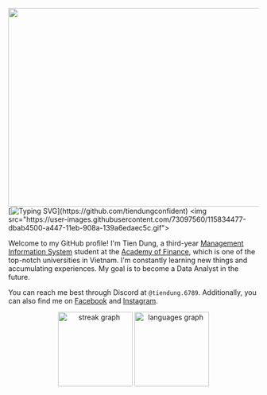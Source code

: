 <img height="400" width = "1080" align="left" src="https://png.pngtree.com/background/20211217/original/pngtree-purple-galaxy-constellation-universe-interstellar-graphic-design-wallpaper-background-picture-image_1598068.jpg"></a>
[![Typing SVG](https://readme-typing-svg.herokuapp.com?font=PT+Sans&weight=900&pause=1000&color=F174F7&width=435&lines=Hi+there%2C+I'm+Tien+Dung.;Hi+there%2C+I'm+tiendung.6789.;You+can+call+me+Dung+or+Demi.)](https://github.com/tiendungconfident)
<img src="https://user-images.githubusercontent.com/73097560/115834477-dbab4500-a447-11eb-908a-139a6edaec5c.gif">

Welcome to my GitHub profile! I'm Tien Dung, a third-year [Management Information System](https://www.facebook.com/lcdhtttkt.hvtc) student at the [Academy of Finance](https://www.facebook.com/aof.fanpage), which is one of the top-notch universities in Vietnam. I'm constantly learning new things and accumulating experiences. My goal is to become a Data Analyst in the future.

You can reach me best through Discord at `@tiendung.6789`. Additionally, you can also find me on [Facebook](https://www.facebook.com/tiendungconfident/) and [Instagram](https://www.instagram.com/tiendung.6789/).

<div align="center">
  <img src="https://streak-stats.demolab.com?user=tiendungconfident&locale=en&mode=daily&theme=jolly&hide_border=false&border_radius=5&order=3" height="150" alt="streak graph"  />
  <img src="https://github-readme-stats.vercel.app/api/top-langs?username=tiendungconfident&locale=en&hide_title=false&layout=compact&card_width=240&langs_count=5&theme=jolly&hide_border=false" height="150" alt="languages graph"  />
</div>

